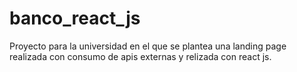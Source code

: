 # banco_react_js
Proyecto para la universidad en el que se plantea una landing page realizada con consumo de apis externas y relizada con react js.
